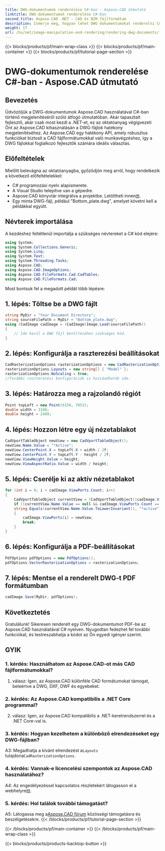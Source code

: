 ```yaml
---
title: DWG-dokumentumok renderelése C#-ban - Aspose.CAD útmutató
linktitle: DWG-dokumentumok renderelése C#-ban
second_title: Aspose.CAD .NET - CAD és BIM fájlformátum
description: Ismerje meg, hogyan lehet DWG dokumentumokat renderelni C# nyelven az Aspose.CAD használatával. Ez a lépésenkénti útmutató az importálást, a konfigurálást és a kódpéldákkal történő mentést ismerteti.
weight: 17
url: /hu/net/image-manipulation-and-rendering/rendering-dwg-documents/
---
```


{{< blocks/products/pf/main-wrap-class >}}
{{< blocks/products/pf/main-container >}}
{{< blocks/products/pf/tutorial-page-section >}}

# DWG-dokumentumok renderelése C#-ban - Aspose.CAD útmutató

## Bevezetés

Üdvözöljük a DWG-dokumentumok Aspose.CAD használatával C#-ban történő megjelenítéséről szóló átfogó útmutatóban. Akár tapasztalt fejlesztő, akár csak most kezdi a .NET-et, ez az oktatóanyag végigvezeti Önt az Aspose.CAD kihasználásán a DWG-fájlok hatékony megjelenítéséhez. Az Aspose.CAD egy hatékony API, amely robusztus funkciókat biztosít a CAD fájlformátumokkal való munkavégzéshez, így a DWG fájlokkal foglalkozó fejlesztők számára ideális választás.

## Előfeltételek

Mielőtt belevágna az oktatóanyagba, győződjön meg arról, hogy rendelkezik a következő előfeltételekkel:

- C# programozási nyelv alapismerete.
- A Visual Studio telepítve van a gépedre.
-  Aspose.CAD könyvtár integrálva a projektbe. Letöltheti innen[itt](https://releases.aspose.com/cad/net/).
- Egy minta DWG-fájl, például "Bottom_plate.dwg", amelyet követni kell a példákkal együtt.

## Névterek importálása

A kezdéshez feltétlenül importálja a szükséges névtereket a C# kód elejére:

```csharp
using System;
using System.Collections.Generic;
using System.Linq;
using System.Text;
using System.Threading.Tasks;
using Aspose.CAD;
using Aspose.CAD.ImageOptions;
using Aspose.CAD.FileFormats.Cad.CadTables;
using Aspose.CAD.FileFormats.Cad;
```

Most bontsuk fel a megadott példát több lépésre:

## 1. lépés: Töltse be a DWG fájlt

```csharp
string MyDir = "Your Document Directory";
string sourceFilePath = MyDir + "Bottom_plate.dwg";
using (CadImage cadImage = (CadImage)Image.Load(sourceFilePath))
{
    // Ide kerül a DWG fájl betöltéséhez szükséges kód.
}
```

## 2. lépés: Konfigurálja a raszterezési beállításokat

```csharp
CadRasterizationOptions rasterizationOptions = new CadRasterizationOptions();
rasterizationOptions.Layouts = new string[] { "Model" };
rasterizationOptions.NoScaling = true;
//További raszterezési konfigurációk is hozzáadhatók ide.
```

## 3. lépés: Határozza meg a rajzolandó régiót

```csharp
Point topLeft = new Point(6156, 7053);
double width = 3108;
double height = 2489;
```

## 4. lépés: Hozzon létre egy új nézetablakot

```csharp
CadVportTableObject newView = new CadVportTableObject();
newView.Name.Value = "*Active";
newView.CenterPoint.X = topLeft.X + width / 2f;
newView.CenterPoint.Y = topLeft.Y - height / 2f;
newView.ViewHeight.Value = height;
newView.ViewAspectRatio.Value = width / height;
```

## 5. lépés: Cserélje ki az aktív nézetablakot

```csharp
for (int i = 0; i < cadImage.ViewPorts.Count; i++)
{
    CadVportTableObject currentView = (CadVportTableObject)(cadImage.ViewPorts[i]);
    if ((currentView.Name.Value == null && cadImage.ViewPorts.Count == 1) ||
    string.Equals(currentView.Name.Value.ToLowerInvariant(), "*active"))
    {
        cadImage.ViewPorts[i] = newView;
        break;
    }
}
```

## 6. lépés: Konfigurálja a PDF-beállításokat

```csharp
PdfOptions pdfOptions = new PdfOptions();
pdfOptions.VectorRasterizationOptions = rasterizationOptions;
```

## 7. lépés: Mentse el a renderelt DWG-t PDF formátumban

```csharp
cadImage.Save(MyDir, pdfOptions);
```

## Következtetés

Gratulálunk! Sikeresen renderelt egy DWG-dokumentumot PDF-be az Aspose.CAD használatával C# nyelven. Nyugodtan fedezhet fel további funkciókat, és testreszabhatja a kódot az Ön egyedi igényei szerint.

## GYIK

### 1. kérdés: Használhatom az Aspose.CAD-ot más CAD fájlformátumokkal?

1. válasz: Igen, az Aspose.CAD különféle CAD formátumokat támogat, beleértve a DWG, DXF, DWF és egyebeket.

### 2. kérdés: Az Aspose.CAD kompatibilis a .NET Core programmal?

2. válasz: Igen, az Aspose.CAD kompatibilis a .NET-keretrendszerrel és a .NET Core-val is.

### 3. kérdés: Hogyan kezelhetem a különböző elrendezéseket egy DWG-fájlban?

 A3: Megadhatja a kívánt elrendezést a`Layouts` tulajdona`CadRasterizationOptions`.

### 4. kérdés: Vannak-e licencelési szempontok az Aspose.CAD használatához?

 A4: Az engedélyezéssel kapcsolatos részletekért látogasson el a webhelyre[itt](https://purchase.aspose.com/buy).

### 5. kérdés: Hol találok további támogatást?

A5: Látogassa meg a[Aspose.CAD fórum](https://forum.aspose.com/c/cad/19) közösségi támogatásra és beszélgetésekre.
{{< /blocks/products/pf/tutorial-page-section >}}

{{< /blocks/products/pf/main-container >}}
{{< /blocks/products/pf/main-wrap-class >}}

{{< blocks/products/products-backtop-button >}}

